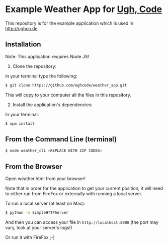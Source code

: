 # Example Weather App for [Ugh, Code](http://www.ughco.de)

This repository is for the example application which is used in http://ughco.de

## Installation

Note: This application requires Node JS!

1. Clone the repository:

  In your terminal type the following:

  ```Bash
  $ git clone https://github.com/ughcode/weather_app.git
  ```

  This will copy to your computer all the files in this repository.

2. Install the application's dependencies:

  In your terminal:

  ```Bash
  $ npm install
  ```

## From the Command Line (terminal)

```Bash
$ node weather_cli <REPLACE WITH ZIP CODES>
```

## From the Browser

Open weather.html from your browser!

Note that in order for the application to get your current position, it will
need to either run from FireFox or externally with running a local server.

To run a local server (at least on Mac):

```Bash
$ python -m SimpleHTTPServer
```

And then you can access your file in `http://localhost:8000` (the port may
vary, look at your server's logs!)

Or run it with FireFox ;-)
